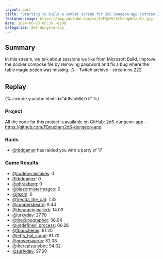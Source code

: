 ```yaml
---
layout: post
title: "Starting to build a combat screen for 2d6 Dungeon App (stream 222)"
featured-image: https://img.youtube.com/vi/4dFJpMklZrk/hqdefault.jpg
date: 2024-06-03 06:30 -0500
categories: 2d6-dungeon-app
---
```

## Summary
In this stream, we talk about sessions we like from Microsoft Build, improve the docker compose file by removing password and fix a bug where the table magic potion was missing. 
📺 - Twitch archive - stream no.222 

## Replay

{% include youtube.html id="4dFJpMklZrk" %}
<br/><!--more-->


### Project

All the code for this project is available on GitHub: 2d6-dungeon-app - https://github.com/FBoucher/2d6-dungeon-app

### Raids

- [@tbdgamer](https://www.twitch.tv/tbdgamer) has raided you with a party of 17

### Game Results

- [@codebymistakes](https://www.twitch.tv/codebymistakes): 0
- [@tbdgamer](https://www.twitch.tv/tbdgamer): 0
- [@phrakberg](https://www.twitch.tv/phrakberg): 0
- [@blazormistermagoo](https://www.twitch.tv/blazormistermagoo): 0
- [@jtsom](https://www.twitch.tv/jtsom): 0
- [@fredda_the_cat](https://www.twitch.tv/fredda_the_cat): 7.32
- [@coppersbeard](https://www.twitch.tv/coppersbeard): 9.44
- [@theunoriginaljerk](https://www.twitch.tv/theunoriginaljerk): 14.03
- [@lurkydev](https://www.twitch.tv/lurkydev): 27.70
- [@theclipographer](https://www.twitch.tv/theclipographer): 58.64
- [@undefined_process](https://www.twitch.tv/undefined_process): 60.26
- [@fboucheros](https://www.twitch.tv/fboucheros): 81.20
- [@jeffs_hat_stand](https://www.twitch.tv/jeffs_hat_stand): 81.70
- [@groversaurus](https://www.twitch.tv/groversaurus): 82.08
- [@therealsurlybot](https://www.twitch.tv/therealsurlybot): 94.02
- [@surlydev](https://www.twitch.tv/surlydev): 97.60
